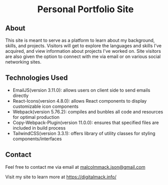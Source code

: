 <div align= "center">

# Personal Portfolio Site

</div>

## About

This site is meant to serve as a platform to learn about my background, skills, and projects. Visitors will get to explore the languages and skills I've acquired, and view information about projects I've worked on. Site visitors are also given the option to connect with me via email or on various social networking sites.
<br>

## Technologies Used

- EmailJS(version 3.11.0): allows users on client side to send emails directly
- React-Icons(version 4.8.0): allows React components to display customizable icon components
- Webpack(version 5.76.2): compiles and bunbles all code and resources for optimal production
- Copy-Webpack-Plugin(version 11.0.0): ensures that specified files are included in build process
- TailwindCSS(version 3.3.1): offers library of utility classes for styling components/interfaces

## Contact

Feel free to contact me via email at malcolmmack.json@gmail.com

Visit my site to learn more at https://digitalmack.info/
